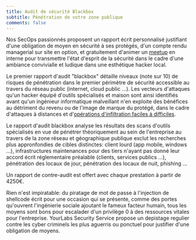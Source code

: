```yaml
---
title: Audit de sécurité Blackbox
subtitle: Pénétration de votre zone publique
comments: false
---
```


Nos SecOps passionnés proposent un rapport écrit personnalisé justifiant d'une
obligation de moyen en sécurité à ses protégés, d'un compte rendu managerial
sur site en option, et gratuitement d'animer un
[meetup](https://www.meetup.com/Angouleme-Hack-Dev-Barcamp-1337/) en interne
pour transmettre l'état d'esprit de la sécurité dans le cadre d'une ambiance
convivialle et ludique dans une esthétique hacker local.

Le premier rapport d'audit "blackbox" détaille niveaux (note sur 10) de risques
de pénétration dans le premier périmètre de sécurité accessible au travers du
réseau public (internet, cloud public ...). Les vecteurs d'attaques qu'un
hacker équipé d'outils spécialisés et maison sont ainsi identifiés avant qu'un
ingénieur informatique malveillant n'en exploite des bénéfices au détriment du
revenu ou de l'image de marque du protégé, dans le cadre d'attaques à distances
et d'[opérations d'infiltration faciles à
difficiles](https://gitpitch.com/yourlabs/security).

Le rapport d'audit blackbox analyse les résultats des scans d'outils
spécialisés en vue de pénétrer théoriquement au sein de l'entreprise au travers
de la zone réseau et géographique publique exclut les recherches plus
appronfondies de cibles distinctes: client lourd (app mobile, windows ...),
infrastructures maintenances pour des tiers n'ayant pas donné leur accord écrit
réglementaire préalable (clients, services publics ...), pénétration des locaux
de jour, pénétration des locaux de nuit, phishing ...

Un rapport de contre-audit est offert avec chaque prestation à partir de 4250€.

Rien n'est impiratable: du piratage de mot de passe à l'injection de shellcode
écrit pour une occasion qui se présente, comme des portes qu'ouvrent
l'ingénierie sociale ajoutant le fameux facteur humain, tous les moyens sont
bons pour escalader d'un privilège 0 à des ressources vitales pour
l'entreprise. YourLabs Security Service propose un depistage regulier
contre les cyber criminels les plus aguerris ou ponctuel pour justifier d'une
obligation de moyens.
